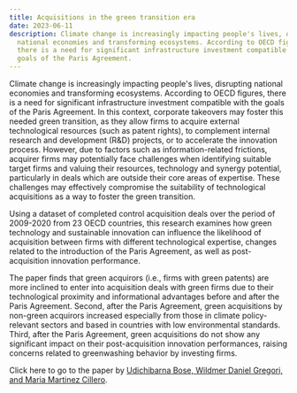 ```yaml
---
title: Acquisitions in the green transition era
date: 2023-06-11
description: Climate change is increasingly impacting people's lives, disrupting
  national economies and transforming ecosystems. According to OECD figures,
  there is a need for significant infrastructure investment compatible with the
  goals of the Paris Agreement.
---
```

Climate change is increasingly impacting people's lives, disrupting national economies and
transforming ecosystems. According to OECD figures, there is a need for significant
infrastructure investment compatible with the goals of the Paris Agreement. In this context,
corporate takeovers may foster this needed green transition, as they allow firms to acquire
external technological resources (such as patent rights), to complement internal research and
development (R&amp;D) projects, or to accelerate the innovation process. However, due to factors
such as information-related frictions, acquirer firms may potentially face challenges when
identifying suitable target firms and valuing their resources, technology and synergy potential,
particularly in deals which are outside their core areas of expertise. These challenges may
effectively compromise the suitability of technological acquisitions as a way to foster the green
transition.


Using a dataset of completed control acquisition deals over the period of 2009-2020 from 23
OECD countries, this research examines how green technology and sustainable innovation can
influence the likelihood of acquisition between firms with different technological expertise,
changes related to the introduction of the Paris Agreement, as well as post-acquisition
innovation performance.


The paper finds that green acquirors (i.e., firms with green patents) are more inclined to enter
into acquisition deals with green firms due to their technological proximity and informational
advantages before and after the Paris Agreement. Second, after the Paris Agreement, green
acquisitions by non-green acquirors increased especially from those in climate policy-relevant
sectors and based in countries with low environmental standards. Third, after the Paris
Agreement, green acquisitions do not show any significant impact on their post-acquisition
innovation performances, raising concerns related to greenwashing behavior by investing firms.

Click here to go to the paper by [Udichibarna Bose, Wildmer Daniel Gregori, and Maria
Martinez Cillero](<https://www.bportugal.pt/paper/does-green-transition-promote-green-innovation-and-technological-acquisitions>).
